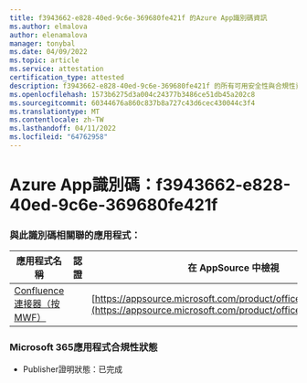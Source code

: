 ```yaml
---
title: f3943662-e828-40ed-9c6e-369680fe421f 的Azure App識別碼資訊
ms.author: elmalova
author: elenamalova
manager: tonybal
ms.date: 04/09/2022
ms.topic: article
ms.service: attestation
certification_type: attested
description: f3943662-e828-40ed-9c6e-369680fe421f 的所有可用安全性與合規性資訊。
ms.openlocfilehash: 1573b6275d3a004c24377b3486ce51db45a202c8
ms.sourcegitcommit: 60344676a860c837b8a727c43d6cec430044c3f4
ms.translationtype: MT
ms.contentlocale: zh-TW
ms.lasthandoff: 04/11/2022
ms.locfileid: "64762958"
---
```

# <a name="azure-app-id-f3943662-e828-40ed-9c6e-369680fe421f"></a>Azure App識別碼：f3943662-e828-40ed-9c6e-369680fe421f


### <a name="apps-associated-with-this-id"></a>與此識別碼相關聯的應用程式：
| **應用程式名稱** | **認證** | **在 AppSource 中檢視** |
|--------------|---------------|-----------------------|
| [Confluence 連接器（按 MWF）](../forward/WA200001604.md) |  | [https://appsource.microsoft.com/product/office/WA200001604](https://appsource.microsoft.com/product/office/WA200001604) |

### <a name="microsoft-365-app-compliance-status"></a>Microsoft 365應用程式合規性狀態
- Publisher證明狀態：已完成
